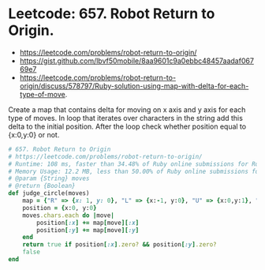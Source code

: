 # Leetcode: 657. Robot Return to Origin.

- https://leetcode.com/problems/robot-return-to-origin/
- https://gist.github.com/lbvf50mobile/8aa9601c9a0ebbc48457aadaf06769e7
- https://leetcode.com/problems/robot-return-to-origin/discuss/578797/Ruby-solution-using-map-with-delta-for-each-type-of-move.

Create a map that contains delta for moving on x axis and y axis for each type of moves. In loop that iterates over characters in the string add this delta to the initial position. After the loop check whether position equal to {x:0,y:0} or not.

```Ruby
# 657. Robot Return to Origin
# https://leetcode.com/problems/robot-return-to-origin/
# Runtime: 108 ms, faster than 34.48% of Ruby online submissions for Robot Return to Origin.
# Memory Usage: 12.2 MB, less than 50.00% of Ruby online submissions for Robot Return to Origin.
# @param {String} moves
# @return {Boolean}
def judge_circle(moves)
    map = {"R" => {x: 1, y: 0}, "L" => {x:-1, y:0}, "U" => {x:0,y:1}, "D" => {x:0, y:-1}}
    position = {x:0, y:0}
    moves.chars.each do |move|
        position[:x] += map[move][:x]
        position[:y] += map[move][:y]
    end
    return true if position[:x].zero? && position[:y].zero?
    false
end
```